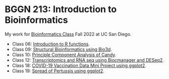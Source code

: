 # BGGN 213: Introduction to Bioinformatics

My work for [Bioinformatics Class](https://bioboot.github.io/bggn213_F22/) Fall 2022 at UC San Diego. 

- Class 06: [Introduction to R functions](). 
- Class 09: [Structural Bioinformatics using Bio3d](). 
- Class 10: [Principle Component Analysis of Candy](). 
- Class 12: [Transcriptomics and RNA seq using Biocmanager and DESeq2](). 
- Class 18: [COVID-19 Vaccination Data Mini Project using ggplot2](). 
- Class 19: [Spread of Pertussis using ggplot2](). 

